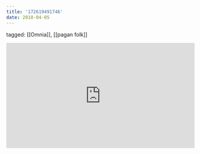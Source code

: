 ```yaml
---
title: '172619491746'
date: 2018-04-05
---
```

tagged: [[Omnia]], [[pagan folk]]
<iframe allow="accelerometer; autoplay; clipboard-write; encrypted-media; gyroscope; picture-in-picture" allowfullscreen="" frameborder="0" height="281" id="youtube_iframe" src="https://www.youtube.com/embed/J56VVtlZCGE?feature=oembed&amp;enablejsapi=1&amp;origin=https://safe.txmblr.com&amp;wmode=opaque" width="500"></iframe>